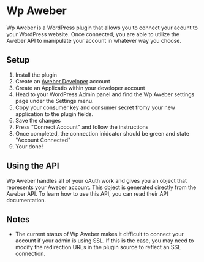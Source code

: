 <h1>Wp Aweber</h1>
<p>Wp Aweber is a WordPress plugin that allows you to connect your acount to your WordPress website. Once connected, you are able to utilize the Aweber API to manipulate your account in whatever way you choose.</p>
<h2>Setup</h2>
<ol>
  <li>Install the plugin</li>
  <li>Create an <a href="https://labs.aweber.com/docs">Aweber Developer</a> account</li>
  <li>Create an Applicatio within your developer account</li>
  <li>Head to your WordPress Admin panel and find the Wp Aweber settings page under the Settings menu.</li>
  <li>Copy your consumer key and consumer secret fromy your new application to the plugin fields.</li>
  <li>Save the changes</li>
  <li>Press "Connect Account" and follow the instructions</li>
  <li>Once completed, the connection inidcator should be green and state "Account Connected"</li>
  <li>Your done!</li>
</ol>
<h2>Using the API</h2>
<p>Wp Aweber handles all of your oAuth work and gives you an object that represents your Aweber account. This object is generated directly from the Aweber API. To learn how to use this API, you can read their <a https://labs.aweber.com/docs">API documentation</a>.</p>
<h2>Notes</h2>
<ul>
<li>The current status of Wp Aweber makes it difficult to connect your account if your admin is using SSL. If this is the case, you may need to modify the redirection URLs in the plugin source to reflect an SSL connection.</li>
</ul>
